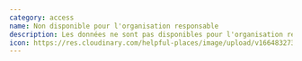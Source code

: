 ```yaml
---
category: access
name: Non disponible pour l'organisation responsable
description: Les données ne sont pas disponibles pour l'organisation responsable
icon: https://res.cloudinary.com/helpful-places/image/upload/v1664832730/dtpr-icons/access/no_dacbdh.svg
---
```

